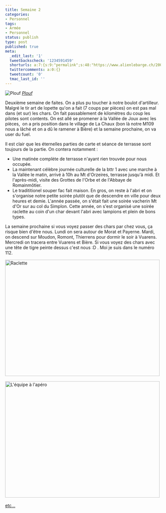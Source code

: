 ```yaml
---
title: Semaine 2
categories:
- Personnel
tags:
- Armée
- Personnel
status: publish
type: post
published: true
meta:
  _edit_last: '1'
  tweetbackscheck: '1234591459'
  shorturls: a:7:{s:9:"permalink";s:48:"https://www.alienlebarge.ch/2008/08/31/semaine-2/";s:7:"tinyurl";s:25:"https://tinyurl.com/c6hpx8";s:4:"isgd";s:17:"https://is.gd/ikeD";s:5:"bitly";s:20:"https://bit.ly/1O2Ncx";s:5:"snipr";s:22:"https://snipr.com/b9xdu";s:5:"snurl";s:22:"https://snurl.com/b9xdu";s:7:"snipurl";s:24:"https://snipurl.com/b9xdu";}
  twittercomments: a:0:{}
  tweetcount: '0'
  tmac_last_id: ''
---
```

<img src="https://farm4.static.flickr.com/3293/2810770612_75c14b36de.jpg" alt="Plouf" />
<em><a title="photo sharing" href="https://www.flickr.com/photos/alienlebarge/2810770612/">Plouf</a></em>

Deuxième semaine de faites.
On a plus pu toucher à notre boulot d'artilleur. Malgré le tir art de lopette qu'on a fait (7 coups par pièces) on est pas mal dans (et sur) les chars. On fait passablement de kilomètres du coup les pilotes sont contents. On est allé se promener à la Vallée de Joux avec les pièces,  on a pris position dans le village de La Chaux (bon là notre M109 nous a lâché et on a dû le ramener à Bière) et la semaine prochaine, on va user du fuel.

Il est clair que les éternelles parties de carte et séance de terrasse sont toujours de la partie. On contera notamment :
<ul>
	<li>Une matinée complète de terrasse n'ayant rien trouvée pour nous occupée.</li>
	<li>La maintenant célèbre journée culturelle de la bttr 1 avec une marche à la Vallée le matin, arrivé à 10h au Mt d'Orzeires, terrasse jusqu'à midi. Et l'après-midi, visite des Grottes de l'Orbe et de l'Abbaye de Romainmôtier.</li>
	<li>Le tradititionel souper fac fait maison. En gros, on reste à l'abri et on s'organise notre petite soirée plutôt que de descendre en ville pour deux heures et demie. L'année passée, on s'était fait une soirée vacherin Mt d'Or sur au col du Simplon. Cette année, on s'est organisé une soirée raclette au coin d'un char devant l'abri avec lampions et plein de bons types.</li>
</ul>
La semaine prochaine si vous voyez passer des chars par chez vous, ça risque bien d'être nous. Lundi on sera autour de Morat et Payerne. Mardi, on descend sur Moudon, Romont, Thierrens pour dormir le soir à Vuarens. Mercredi on tracera entre Vuarens et Bière. Si vous voyez des chars avec une tête de tigre peinte dessus c'est nous :D . Moi je suis dans le numéro 112.

<!--more-->

<a class="tt-flickr tt-flickr-Medium" href="https://www.flickr.com/photos/alienlebarge/2810762434/"><img src="https://farm4.static.flickr.com/3239/2810762434_7886285787.jpg" border="0" alt="Raclette" width="500" height="375" /></a> 

<a class="tt-flickr tt-flickr-Medium" href="https://www.flickr.com/photos/alienlebarge/2809911245/"><img src="https://farm4.static.flickr.com/3269/2809911245_d542f141ff.jpg" border="0" alt="L'équipe à l'apéro" width="500" height="375" /></a> 

<a title="Le reste des photos sur Flickr" href="https://www.flickr.com/photos/alienlebarge/sets/72157606887840177/">etc...</a>
